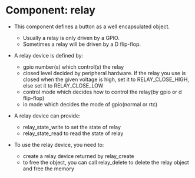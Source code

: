 # Component: relay

* This component defines a button as a well encapsulated object.
    * Usually a relay is only driven by a GPIO.
    * Sometimes a relay will be driven by a D flip-flop.

* A relay device is defined by:
	* gpio number(s) which control(s) the relay
	* closed level decided by peripheral hardware. If the relay you use is closed when the given voltage is high, set it to RELAY_CLOSE_HIGH, else set it to RELAY_CLOSE_LOW 
	* control mode which decides how to control the relay(by gpio or d flip-flop)
	* io mode which decides the mode of gpio(normal or rtc)

* A relay device can provide:
	* relay_state_write to set the state of relay
	* relay_state_read to read the state of relay

* To use the relay device, you need to:
	* create a relay device returned by relay_create
	* to free the object, you can call relay_delete to delete the relay object and free the memory